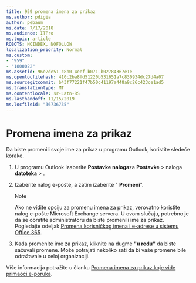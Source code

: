 ```yaml
---
title: 959 promena imena za prikaz
ms.author: pdigia
author: pebaum
ms.date: 7/17/2018
ms.audience: ITPro
ms.topic: article
ROBOTS: NOINDEX, NOFOLLOW
localization_priority: Normal
ms.custom:
- "959"
- "1800022"
ms.assetid: 96e2de51-c8b0-4eef-b071-b02784367e1e
ms.openlocfilehash: 410c2ba8fd51220b531651a7c830934dc27d4a07
ms.sourcegitcommit: b43f77221f47b50c41197a448a9c26c423ce1ad5
ms.translationtype: MT
ms.contentlocale: sr-Latn-RS
ms.lasthandoff: 11/15/2019
ms.locfileid: "36736735"
---
```

# <a name="change-your-display-name"></a>Promena imena za prikaz
  
Da biste promenili svoje ime za prikaz u programu Outlook, koristite sledeće korake.
  
1. U programu Outlook izaberite **Postavke naloga**za **Postavke** \> naloga **datoteka** \> .

2. Izaberite nalog e-pošte, a zatim izaberite " **Promeni**".

    > [!NOTE]
    > Ako ne vidite opciju za promenu imena za prikaz, verovatno koristite nalog e-pošte Microsoft Exchange servera. U ovom slučaju, potrebno je da se obratite administratoru da biste promenili ime za prikaz. Pogledajte odeljak [Promena korisničkog imena i e-adrese u sistemu Office 365](https://docs.microsoft.com/office365/admin/add-users/change-a-user-name-and-email-address).
  
3. Kada promenite ime za prikaz, kliknite na dugme **"u redu"** da biste sačuvali promene. Može potrajati nekoliko sati da bi vaše promene bile odražavale u celoj organizaciji.

Više informacija potražite u članku [Promena imena za prikaz koje vide primaoci e-poruka](https://support.office.com/article/2b53331a-ba2a-4803-88dc-ac9fe376c8a9.aspx).
  